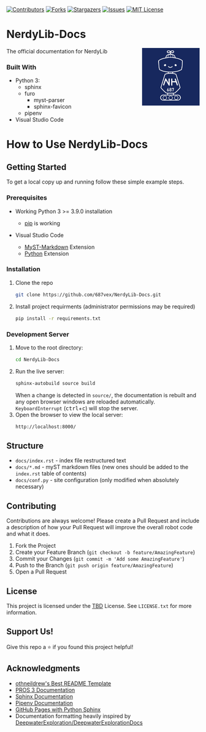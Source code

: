 [![Contributors][contributors-shield]][contributors-url]
[![Forks][forks-shield]][forks-url]
[![Stargazers][stars-shield]][stars-url]
[![Issues][issues-shield]][issues-url]
[![MIT License][license-shield]][license-url]

# NerdyLib-Docs

<!-- PROJECT LOGO -->
[<img src="assets/img/687vex_logo.png" align="right" width="150">](https://github.com/687vex/NerdyLib-Docs)

The official documentation for NerdyLib

<!-- BUILT WITH -->
### Built With

- Python 3:
  - sphinx
  - furo
    - myst-parser
    - sphinx-favicon
  - pipenv
- Visual Studio Code

# How to Use NerdyLib-Docs

<!-- GETTING STARTED -->
## Getting Started

To get a local copy up and running follow these simple example steps.

### Prerequisites

- Working Python 3 >= 3.9.0 installation
  - [pip](https://appuals.com/fix-pip-is-not-recognized-as-an-internal-or-external-command/) is working

- Visual Studio Code
  - [MyST-Markdown](https://marketplace.visualstudio.com/items?itemName=ExecutableBookProject.myst-highlight) Extension
  - [Python](https://marketplace.visualstudio.com/items?itemName=ms-python.python) Extension

### Installation

1. Clone the repo
    ```sh
    git clone https://github.com/687vex/NerdyLib-Docs.git
    ```
2. Install project requirments (administrator permissions may be required)
    ```sh
    pip install -r requirements.txt
    ```
### Development Server

1. Move to the root directory: 
    ```sh
    cd NerdyLib-Docs
    ```
2. Run the live server: 
    ```sh
    sphinx-autobuild source build
    ````
    When a change is detected in `source/`, the documentation is rebuilt and any open browser windows are reloaded automatically. `KeyboardInterrupt` (<kbd>ctrl</kbd>+<kbd>c</kbd>) will stop the server.
3. Open the browser to view the local server: 
    ```sh
    http://localhost:8000/
    ```

## Structure

- `docs/index.rst` - index file restructured text
- `docs/*.md` - myST markdown files (new ones should be added to the `index.rst` table of contents)
- `docs/conf.py` - site configuration (only modified when absolutely necessary)


<!-- CONTRIBUTING -->
## Contributing

Contributions are always welcome! Please create a Pull Request and include a description of how your Pull Request will improve the overall robot code and what it does.

1. Fork the Project
2. Create your Feature Branch (`git checkout -b feature/AmazingFeature`)
3. Commit your Changes (`git commit -m 'Add some AmazingFeature'`)
4. Push to the Branch (`git push origin feature/AmazingFeature`)
5. Open a Pull Request


<!-- LICENSE -->
## License

This project is licensed under the [TBD]() License. See `LICENSE.txt` for more information.

<!-- SUPPORT US -->
## Support Us!

Give this repo a ⭐️ if you found this project helpful!

## Acknowledgments

- [othneildrew's Best README Template](https://github.com/othneildrew/Best-README-Template)
- [PROS 3 Documentation](https://pros.cs.purdue.edu/v5/index.html)
- [Sphinx Documentation](https://www.sphinx-doc.org/en/master/usage/quickstart.html)
- [Pipenv Documentation](https://pipenv.pypa.io/en/latest/)
- [GitHub Pages with Python Sphinx](https://github.com/peaceiris/test-sphinx)
- Documentation formatting heavily inspired by [DeepwaterExploration/DeepwaterExplorationDocs](https://github.com/DeepwaterExploration/DeepwaterExplorationDocs)

<!-- MARKDOWN LINKS & IMAGES -->
[contributors-shield]: https://img.shields.io/github/contributors/687vex/NerdyLib-Docs.svg?style=for-the-badge
[contributors-url]: https://github.com/687vex/NerdyLib-Docs/graphs/contributors
[forks-shield]: https://img.shields.io/github/forks/687vex/NerdyLib-Docs.svg?style=for-the-badge
[forks-url]: https://github.com/687vex/NerdyLib-Docs/network/members
[stars-shield]: https://img.shields.io/github/stars/687vex/NerdyLib-Docs.svg?style=for-the-badge
[stars-url]: https://github.com/687vex/NerdyLib-Docs/stargazers
[issues-shield]: https://img.shields.io/github/issues/687vex/NerdyLib-Docs.svg?style=for-the-badge
[issues-url]: https://github.com/687vex/NerdyLib-Docs/issues
[license-shield]: https://img.shields.io/github/license/687vex/NerdyLib-Docs.svg?style=for-the-badge
[license-url]: https://github.com/687vex/NerdyLib-Docs/blob/master/LICENSE.txt
